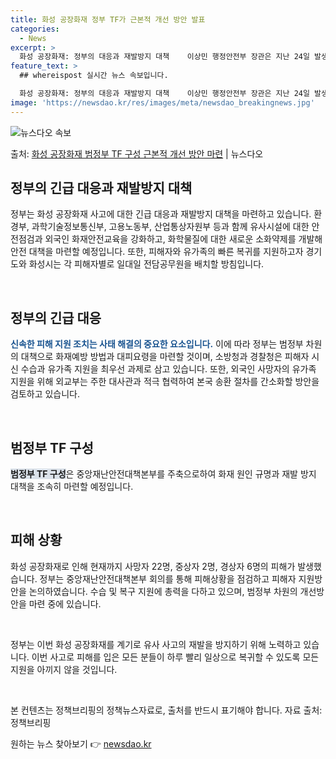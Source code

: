 ```yaml
---
title: 화성 공장화재 정부 TF가 근본적 개선 방안 발표
categories:
  - News
excerpt: >
  화성 공장화재: 정부의 대응과 재발방지 대책    이상민 행정안전부 장관은 지난 24일 발생한 화성 공장화재…
feature_text: >
  ## whereispost 실시간 뉴스 속보입니다.

  화성 공장화재: 정부의 대응과 재발방지 대책    이상민 행정안전부 장관은 지난 24일 발생한 화성 공장화재…
image: 'https://newsdao.kr/res/images/meta/newsdao_breakingnews.jpg'
---
```


![뉴스다오 속보](https://newsdao.kr/res/images/meta/newsdao_breakingnews.jpg)

<p>출처: <a href="https://newsdao.kr/4415" rel="dofollow">화성 공장화재 범정부 TF 구성 근본적 개선 방안 마련</a> | 뉴스다오</p>

<h2 data-ke-size="size26">정부의 긴급 대응과 재발방지 대책</h2>
정부는 화성 공장화재 사고에 대한 긴급 대응과 재발방지 대책을 마련하고 있습니다. 환경부, 과학기술정보통신부, 고용노동부, 산업통상자원부 등과 함께 유사시설에 대한 안전점검과 외국인 화재안전교육을 강화하고, 화학물질에 대한 새로운 소화약제를 개발해 안전 대책을 마련할 예정입니다. 또한, 피해자와 유가족의 빠른 복귀를 지원하고자 경기도와 화성시는 각 피해자별로 일대일 전담공무원을 배치할 방침입니다.

<p data-ke-size="size16">&nbsp;</p>

<h2 data-ke-size="size24">정부의 긴급 대응</h2>
<b><span style="color: #1a5490;">신속한 피해 지원 조치는 사태 해결의 중요한 요소입니다.</span></b> 이에 따라 정부는 범정부 차원의 대책으로 화재예방 방법과 대피요령을 마련할 것이며, 소방청과 경찰청은 피해자 시신 수습과 유가족 지원을 최우선 과제로 삼고 있습니다. 또한, 외국인 사망자의 유가족 지원을 위해 외교부는 주한 대사관과 적극 협력하여 본국 송환 절차를 간소화할 방안을 검토하고 있습니다.

<p data-ke-size="size16">&nbsp;</p>

<h2 data-ke-size="size24">범정부 TF 구성</h2>
<b><span style="background-color: #21538527;">범정부 TF 구성</span></b>은 중앙재난안전대책본부를 주축으로하여 화재 원인 규명과 재발 방지 대책을 조속히 마련할 예정입니다.

<p data-ke-size="size16">&nbsp;</p>

<h2 data-ke-size="size24">피해 상황</h2>
화성 공장화재로 인해 현재까지 사망자 22명, 중상자 2명, 경상자 6명의 피해가 발생했습니다. 정부는 중앙재난안전대책본부 회의를 통해 피해상황을 점검하고 피해자 지원방안을 논의하였습니다. 수습 및 복구 지원에 총력을 다하고 있으며, 범정부 차원의 개선방안을 마련 중에 있습니다.

<p data-ke-size="size16">&nbsp;</p>

정부는 이번 화성 공장화재를 계기로 유사 사고의 재발을 방지하기 위해 노력하고 있습니다. 이번 사고로 피해를 입은 모든 분들이 하루 빨리 일상으로 복귀할 수 있도록 모든 지원을 아끼지 않을 것입니다.

<p data-ke-size="size16">&nbsp;</p>

본 컨텐츠는 정책브리핑의 정책뉴스자료로, 출처를 반드시 표기해야 합니다. 자료 출처: 정책브리핑  

원하는 뉴스 찾아보기 👉 <a href="https://newsdao.kr" rel="dofollow">newsdao.kr</a>


